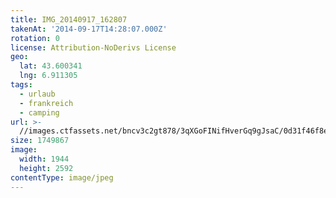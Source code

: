 ```yaml
---
title: IMG_20140917_162807
takenAt: '2014-09-17T14:28:07.000Z'
rotation: 0
license: Attribution-NoDerivs License
geo:
  lat: 43.600341
  lng: 6.911305
tags:
  - urlaub
  - frankreich
  - camping
url: >-
  //images.ctfassets.net/bncv3c2gt878/3qXGoFINifHverGq9gJsaC/0d31f46f8e4d25cd928dc7c06b111fd4/img_20140917_162807_28031236150_o
size: 1749867
image:
  width: 1944
  height: 2592
contentType: image/jpeg
---
```


